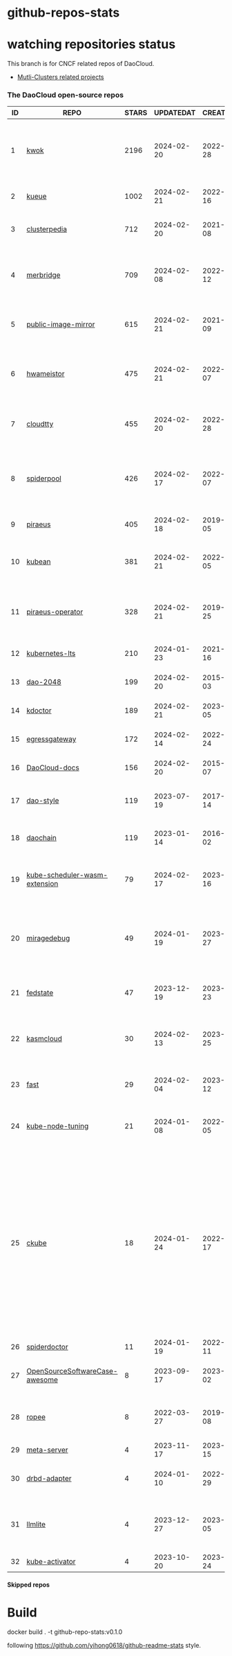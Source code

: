 # github-repos-stats

# watching repositories status

This branch is for CNCF related repos of DaoCloud.
- [Mutli-Clusters related projects](https://github.com/pacoxu/github-repos-stats/tree/multi-clusters)


<!--START_SECTION:github_repos-->
### The DaoCloud open-source repos
| ID |                                                REPO                                                | STARS | UPDATEDAT  | CREATEDAT  | FORKSCOUNT |                                                                                                                     DESCRIPTIONS                                                                                                                     |
|----|----------------------------------------------------------------------------------------------------|-------|------------|------------|------------|------------------------------------------------------------------------------------------------------------------------------------------------------------------------------------------------------------------------------------------------------|
|  1 | [kwok](https://github.com/kubernetes-sigs/kwok)                                                    |  2196 | 2024-02-20 | 2022-07-28 |        174 | Kubernetes WithOut Kubelet -  Simulates thousands of Nodes and Clusters.                                                                                                                                                                             |
|  2 | [kueue](https://github.com/kubernetes-sigs/kueue)                                                  |  1002 | 2024-02-21 | 2022-02-16 |        158 | Kubernetes-native Job Queueing                                                                                                                                                                                                                       |
|  3 | [clusterpedia](https://github.com/clusterpedia-io/clusterpedia)                                    |   712 | 2024-02-20 | 2021-10-08 |        121 | The Encyclopedia of Kubernetes clusters                                                                                                                                                                                                              |
|  4 | [merbridge](https://github.com/merbridge/merbridge)                                                |   709 | 2024-02-08 | 2022-01-12 |         92 | Use eBPF to speed up your Service Mesh like crossing an Einstein-Rosen Bridge.                                                                                                                                                                       |
|  5 | [public-image-mirror](https://github.com/DaoCloud/public-image-mirror)                             |   615 | 2024-02-21 | 2021-09-09 |        109 | 很多镜像都在国外。比如 gcr 。国内下载很慢，需要加速。                                                                                                                                                                                                |
|  6 | [hwameistor](https://github.com/hwameistor/hwameistor)                                             |   475 | 2024-02-21 | 2022-03-07 |         70 | Hwameistor is an HA local storage system for cloud-native stateful workloads.                                                                                                                                                                        |
|  7 | [cloudtty](https://github.com/cloudtty/cloudtty)                                                   |   455 | 2024-02-20 | 2022-04-28 |         58 | A Friendly Kubernetes CloudShell (Web Terminal) !                                                                                                                                                                                                    |
|  8 | [spiderpool](https://github.com/spidernet-io/spiderpool)                                           |   426 | 2024-02-17 | 2022-03-07 |         67 | Underlay and RDMA network solution of the Kubernetes, for bare metal, VM and any public cloud                                                                                                                                                        |
|  9 | [piraeus](https://github.com/piraeusdatastore/piraeus)                                             |   405 | 2024-02-18 | 2019-12-05 |         48 | High Available Datastore for Kubernetes                                                                                                                                                                                                              |
| 10 | [kubean](https://github.com/kubean-io/kubean)                                                      |   381 | 2024-02-21 | 2022-07-05 |         24 |  :seedling: Kubernetes lifecycle management operator based on kubespray.                                                                                                                                                                             |
| 11 | [piraeus-operator](https://github.com/piraeusdatastore/piraeus-operator)                           |   328 | 2024-02-21 | 2019-07-25 |         54 | The Piraeus Operator manages LINSTOR clusters in Kubernetes.                                                                                                                                                                                         |
| 12 | [kubernetes-lts](https://github.com/klts-io/kubernetes-lts)                                        |   210 | 2024-01-23 | 2021-07-16 |         20 | Kubernetes LTS(long term support)                                                                                                                                                                                                                    |
| 13 | [dao-2048](https://github.com/DaoCloud/dao-2048)                                                   |   199 | 2024-02-20 | 2015-06-03 |       2347 | 2048 is a number puzzle game.                                                                                                                                                                                                                        |
| 14 | [kdoctor](https://github.com/kdoctor-io/kdoctor)                                                   |   189 | 2024-02-21 | 2023-06-05 |         15 | data plane testing utility of cloud native                                                                                                                                                                                                           |
| 15 | [egressgateway](https://github.com/spidernet-io/egressgateway)                                     |   172 | 2024-02-14 | 2022-10-24 |         16 | Network egress policy for Kubernetes                                                                                                                                                                                                                 |
| 16 | [DaoCloud-docs](https://github.com/DaoCloud/DaoCloud-docs)                                         |   156 | 2024-02-20 | 2015-11-07 |        183 | DaoCloud Enterprise 5.0 Documentation                                                                                                                                                                                                                |
| 17 | [dao-style](https://github.com/DaoCloud/dao-style)                                                 |   119 | 2023-07-19 | 2017-03-14 |         14 | 🎉 A high quality component library built on Vue.js 2.0                                                                                                                                                                                              |
| 18 | [daochain](https://github.com/DaoCloud/daochain)                                                   |   119 | 2023-01-14 | 2016-11-02 |         30 | Docker image verification system based on Ethereum                                                                                                                                                                                                   |
| 19 | [kube-scheduler-wasm-extension](https://github.com/kubernetes-sigs/kube-scheduler-wasm-extension)  |    79 | 2024-02-17 | 2023-05-16 |         16 | All the things to make the scheduler extendable with wasm.                                                                                                                                                                                           |
| 20 | [miragedebug](https://github.com/miragedebug/miragedebug)                                          |    49 | 2024-01-19 | 2023-04-27 |          2 | MirageDebug: Local remote debugging for Kubernetes apps, enabling fully authentic environment debugging.                                                                                                                                             |
| 21 | [fedstate](https://github.com/fedstate/fedstate)                                                   |    47 | 2023-12-19 | 2023-05-23 |         11 | Federated middleware based on Karmada                                                                                                                                                                                                                |
| 22 | [kasmcloud](https://github.com/wasmCloud/kasmcloud)                                                |    30 | 2024-02-13 | 2023-08-25 |          3 | Running and managing Wasm(actors) and capability providers in Kubernetes                                                                                                                                                                             |
| 23 | [fast](https://github.com/Fish-pro/fast)                                                           |    29 | 2024-02-04 | 2023-04-12 |          1 | Fast is a Kubernetes CNI based on eBPF implementation                                                                                                                                                                                                |
| 24 | [kube-node-tuning](https://github.com/kubean-io/kube-node-tuning)                                  |    21 | 2024-01-08 | 2022-07-05 |          2 | Manage kubernetes node-level kernel tuning ( using sysctl ).                                                                                                                                                                                         |
| 25 | [ckube](https://github.com/DaoCloud/ckube)                                                         |    18 | 2024-01-24 | 2022-03-17 |          7 | Kubernetes APIServer 高性能代理组件，代理 APIServer 的 List 请求，其它类型的请求会直接反向代理到原生 APIServer。 CKube 还额外支持了分页、搜索和索引等功能。 并且，CKube 100% 兼容原生 kubectl 和 kube client sdk，只需要简单的配置即可实现全局替换。 |
| 26 | [spiderdoctor](https://github.com/spidernet-io/spiderdoctor)                                       |    11 | 2024-01-19 | 2022-11-11 |          3 | spiderdoctor                                                                                                                                                                                                                                         |
| 27 | [OpenSourceSoftwareCase-awesome](https://github.com/MorningSunKing/OpenSourceSoftwareCase-awesome) |     8 | 2023-09-17 | 2023-08-02 |          1 | Summary of Open-source software dispute cases                                                                                                                                                                                                        |
| 28 | [ropee](https://github.com/DaoCloud/ropee)                                                         |     8 | 2022-03-27 | 2019-07-08 |          0 | A scalable prometheus remote storage adapter for splunk.                                                                                                                                                                                             |
| 29 | [meta-server](https://github.com/DataTunerX/meta-server)                                           |     4 | 2023-11-17 | 2023-09-15 |          3 | meta-server                                                                                                                                                                                                                                          |
| 30 | [drbd-adapter](https://github.com/hwameistor/drbd-adapter)                                         |     4 | 2024-01-10 | 2022-08-29 |          6 | A DRBD kernel loader that auto-adapts OS distros                                                                                                                                                                                                     |
| 31 | [llmlite](https://github.com/InftyAI/llmlite)                                                      |     4 | 2023-12-27 | 2023-09-05 |          2 | 🌵 A library helps to communicate with all kinds of LLMs consistently.                                                                                                                                                                               |
| 32 | [kube-activator](https://github.com/wzshiming/kube-activator)                                      |     4 | 2023-10-20 | 2023-09-24 |          2 | kube-activator                                                                                                                                                                                                                                       |



#### Skipped repos
<!--END_SECTION:github_repos-->

# Build

docker build . -t github-repo-stats:v0.1.0

following https://github.com/yihong0618/github-readme-stats style.

